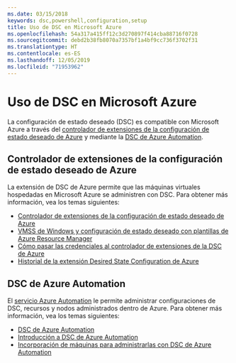 ```yaml
---
ms.date: 03/15/2018
keywords: dsc,powershell,configuration,setup
title: Uso de DSC en Microsoft Azure
ms.openlocfilehash: 54a317a415ff12c3d270897f414cba88716f0728
ms.sourcegitcommit: debd2b38fb8070a7357bf1a4bf9cc736f3702f31
ms.translationtype: HT
ms.contentlocale: es-ES
ms.lasthandoff: 12/05/2019
ms.locfileid: "71953962"
---
```

# <a name="using-dsc-on-microsoft-azure"></a>Uso de DSC en Microsoft Azure

La configuración de estado deseado (DSC) es compatible con Microsoft Azure a través del [controlador de extensiones de la configuración de estado deseado de Azure](/azure/virtual-machines/extensions/dsc-overview) y mediante la [DSC de Azure Automation](/azure/automation/automation-dsc-overview).

## <a name="azure-desired-state-configuration-extension-handler"></a>Controlador de extensiones de la configuración de estado deseado de Azure

La extensión de DSC de Azure permite que las máquinas virtuales hospedadas en Microsoft Azure se administren con DSC.
Para obtener más información, vea los temas siguientes:

- [Controlador de extensiones de la configuración de estado deseado de Azure](/azure/virtual-machines/extensions/dsc-overview)
- [VMSS de Windows y configuración de estado deseado con plantillas de Azure Resource Manager](/azure/virtual-machines/extensions/dsc-template)
- [Cómo pasar las credenciales al controlador de extensiones de la DSC de Azure](/azure/virtual-machines/extensions/dsc-credentials)
- [Historial de la extensión Desired State Configuration de Azure](azureDscexthistory.md)

## <a name="azure-automation-dsc"></a>DSC de Azure Automation

El [servicio Azure Automation](https://azure.microsoft.com/en-us/services/automation/) le permite administrar configuraciones de DSC, recursos y nodos administrados dentro de Azure. Para obtener más información, vea los temas siguientes:

- [DSC de Azure Automation](/azure/automation/automation-dsc-overview)
- [Introducción a DSC de Azure Automation](/azure/automation/automation-dsc-getting-started)
- [Incorporación de máquinas para administrarlas con DSC de Azure Automation](/azure/automation/automation-dsc-onboarding)